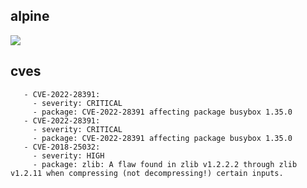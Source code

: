 ## alpine
![](https://img.shields.io/static/v1?label=tag&message=3.13.8&color=blue)
## cves
```
   - CVE-2022-28391:
     - severity: CRITICAL
     - package: CVE-2022-28391 affecting package busybox 1.35.0
   - CVE-2022-28391:
     - severity: CRITICAL
     - package: CVE-2022-28391 affecting package busybox 1.35.0
   - CVE-2018-25032:
     - severity: HIGH
     - package: zlib: A flaw found in zlib v1.2.2.2 through zlib v1.2.11 when compressing (not decompressing!) certain inputs.
```
